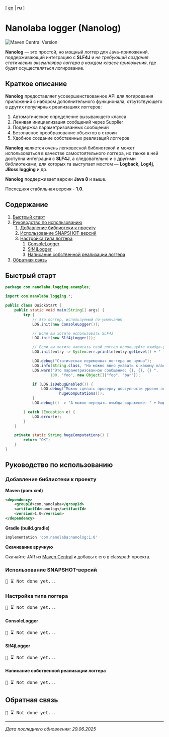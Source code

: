 <!-- This file was automatically generated by Nanolaba Readme Generator (NRG) 0.1-SNAPSHOT -->
<!-- Visit https://github.com/nanolaba/readme-generator for details -->


[ [en](README.md) | **ru** ]

# Nanolaba logger (Nanolog)

![Maven Central Version](https://img.shields.io/maven-central/v/com.nanolaba/nanolog)

**Nanolog** — это простой, но мощный логгер для Java-приложений, поддерживающий интеграцию с
**SLF4J** и *не требующий создания статических экземпляров логгера
в каждом классе приложения*, где будет осуществляться логирование.

## Краткое описание

**Nanolog** предоставляет усовершенствованное API для логирования приложений с набором
дополнительного функционала, отсутствующего в других популярных реализациях логгеров:

1. Автоматическое определение вызывающего класса
2. Ленивая инициализация сообщений через Supplier
3. Поддержка параметризованных сообщений
4. Безопасное преобразование объектов в строки
5. Удобное создание собственных реализаций логгеров

**Nanolog** является очень легковесной библиотекой и может использоваться в качестве
самостоятельного логгера, но также в ней доступна интеграция с **SLF4J**, а следовательно и с другими
библиотеками, для которых та выступает мостом — **Logback**, **Log4j**, **JBoss logging** и др.

**Nanolog** поддерживает версии **Java 8** и выше.

Последняя стабильная версия - **1.0**.

## Содержание
1. [Быстрый старт](#быстрый-старт)
2. [Руководство по использованию](#руководство-по-использованию)
	1. [Добавление библиотеки к проекту](#добавление-библиотеки-к-проекту)
	2. [Использование SNAPSHOT-версий](#использование-snapshot-версий)
	3. [Настройка типа логгера](#настройка-типа-логгера)
		1. [ConsoleLogger](#consolelogger)
		2. [Slf4jLogger](#slf4jlogger)
		3. [Написание собственной реализации логгера](#написание-собственной-реализации-логгера)
3. [Обратная связь](#обратная-связь)


## Быстрый старт

```java
package com.nanolaba.logging.examples;

import com.nanolaba.logging.*;

public class QuickStart {
	public static void main(String[] args) {
		try {
			// Это логгер, используемый по-умолчанию
			LOG.init(new ConsoleLogger());

			// Если вы хотите использовать SLF4J
			LOG.init(new Slf4jLogger());

			// Если вы хотите написать свой логгер используйте лямбда-функцию или реализуйте интерфейс ILogger
			LOG.init(entry -> System.err.println(entry.getLevel() + " - " + entry.getFormattedMessage()));

			LOG.debug("Статическая переменная логгера не нужна");
			LOG.info(String.class, "Но можно явно указать к какому классу должно относиться логирование");
			LOG.warn("Это параметризованное сообщение: {}, {}, {} ",
					100, "foo", new Object[]{"foo", "bar"});

			if (LOG.isDebugEnabled()) {
				LOG.debug("Можно сделать проверку доступности уровня логирования стандартным способом: " +
						hugeComputations());
			}
			LOG.debug(() -> "А можно передать лямбда-выражение: " + hugeComputations());

		} catch (Exception e) {
			LOG.error(e);
		}
	}

	private static String hugeComputations() {
		return "OK";
	}
}
```

## Руководство по использованию

### Добавление библиотеки к проекту

**Maven (pom.xml)**

```xml
<dependency>
    <groupId>com.nanolaba</groupId>
    <artifactId>nanolog</artifactId>
    <version>1.0</version>
</dependency>  
```

**Gradle (build.gradle)**

```groovy
implementation 'com.nanolaba:nanolog:1.0'
```

**Скачивание вручную**

Скачайте JAR из [Maven Central](https://repo1.maven.org/maven2/com/nanolaba/nanolog/1.0)
и добавьте его в classpath проекта.

### Использование SNAPSHOT-версий

<pre>📌 ⌛ Not done yet...</pre>

### Настройка типа логгера

<pre>📌 ⌛ Not done yet...</pre>

#### ConsoleLogger

<pre>📌 ⌛ Not done yet...</pre>

#### Slf4jLogger

<pre>📌 ⌛ Not done yet...</pre>

#### Написание собственной реализации логгера

<pre>📌 ⌛ Not done yet...</pre>

## Обратная связь

<pre>📌 ⌛ Not done yet...</pre>

---
*Дата последнего обновления: 29.06.2025*
